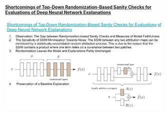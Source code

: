 #### [Shortcomings of Top-Down Randomization-Based Sanity Checks for Evaluations of Deep Neural Network Explanations](https://arxiv.org/pdf/2211.12486.pdf)

![Rand](figures/RandomSanityCheeckNotGood.png)
